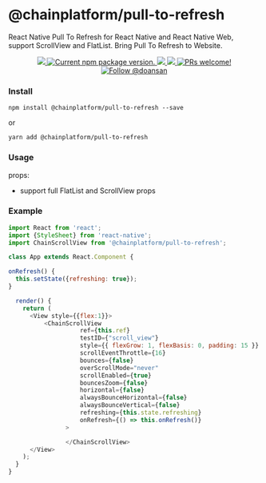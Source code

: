 # @chainplatform/pull-to-refresh
React Native Pull To Refresh for React Native and React Native Web, support ScrollView and FlatList. Bring Pull To Refresh to Website.

<p align="center">
  <a href="https://github.com/ChainPlatform/pull-to-refresh/blob/HEAD/LICENSE">
    <img src="https://img.shields.io/badge/license-MIT-blue.svg" />
  </a>
  <a href="https://www.npmjs.com/package/@chainplatform/pull-to-refresh">
    <img src="https://img.shields.io/npm/v/@chainplatform/pull-to-refresh?color=brightgreen&label=npm%20package" alt="Current npm package version." />
  </a>
  <a href="https://www.npmjs.com/package/@chainplatform/pull-to-refresh">
    <img src="https://img.shields.io/npm/dt/@chainplatform/pull-to-refresh.svg"></img>
  </a>
  <a href="https://www.npmjs.com/package/@chainplatform/pull-to-refresh">
    <img src="https://img.shields.io/badge/platform-android%20%7C%20ios%20%7C%20web-blue"></img>
  </a>
  <a href="https://github.com/ChainPlatform/pull-to-refresh/pulls">
    <img src="https://img.shields.io/badge/PRs-welcome-brightgreen.svg" alt="PRs welcome!" />
  </a>
  <a href="https://twitter.com/intent/follow?screen_name=doansan">
    <img src="https://img.shields.io/twitter/follow/doansan.svg?label=Follow%20@doansan" alt="Follow @doansan" />
  </a>
</p>

### Install
```
npm install @chainplatform/pull-to-refresh --save
```
or
```
yarn add @chainplatform/pull-to-refresh
```

### Usage

props:

- support full FlatList and ScrollView props

### Example

```js
import React from 'react';
import {StyleSheet} from 'react-native';
import ChainScrollView from '@chainplatform/pull-to-refresh';

class App extends React.Component {

onRefresh() {
  this.setState({refreshing: true});
}

  render() {
    return (
      <View style={{flex:1}}>
          <ChainScrollView
                    ref={this.ref}
                    testID={"scroll_view"}
                    style={{ flexGrow: 1, flexBasis: 0, padding: 15 }}
                    scrollEventThrottle={16}
                    bounces={false}
                    overScrollMode="never"
                    scrollEnabled={true}
                    bouncesZoom={false}
                    horizontal={false}
                    alwaysBounceHorizontal={false}
                    alwaysBounceVertical={false}
                    refreshing={this.state.refreshing}
                    onRefresh={() => this.onRefresh()}
                >

                </ChainScrollView>
      </View>
    );
  }
}
```